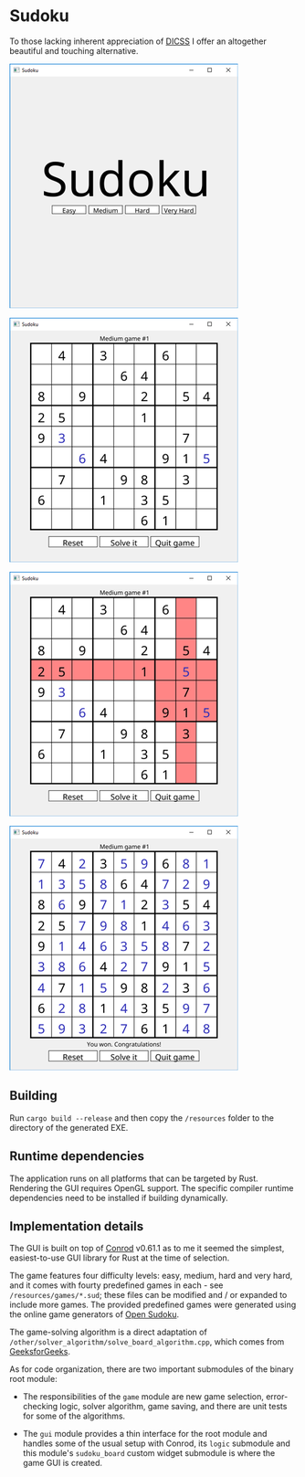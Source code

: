# Sudoku

To those lacking inherent appreciation of [DICSS](https://github.com/AleksandarMitrevski/DICSS) I offer an altogether beautiful and touching alternative.

![Title screen](https://github.com/AleksandarMitrevski/sudoku/blob/master/other/game_images/game-0.png)

![In-game 1](https://github.com/AleksandarMitrevski/sudoku/blob/master/other/game_images/game-1.png)

![In-game 2](https://github.com/AleksandarMitrevski/sudoku/blob/master/other/game_images/game-2.png)

![Solved game](https://github.com/AleksandarMitrevski/sudoku/blob/master/other/game_images/game-3.png)

## Building

Run `cargo build --release` and then copy the `/resources` folder to the directory of the generated EXE.

## Runtime dependencies

The application runs on all platforms that can be targeted by Rust. Rendering the GUI requires OpenGL support. The specific compiler runtime dependencies need to be installed if building dynamically.

## Implementation details

The GUI is built on top of [Conrod](https://github.com/PistonDevelopers/conrod) v0.61.1 as to me it seemed the simplest, easiest-to-use GUI library for Rust at the time of selection.

The game features four difficulty levels: easy, medium, hard and very hard, and it comes with fourty predefined games in each - see `/resources/games/*.sud`; these files can be modified and / or expanded to include more games. The provided predefined games were generated using the online game generators of [Open Sudoku](https://opensudoku.moire.org/).

The game-solving algorithm is a direct adaptation of `/other/solver_algorithm/solve_board_algorithm.cpp`, which comes from [GeeksforGeeks](https://www.geeksforgeeks.org/sudoku-backtracking-7/).

As for code organization, there are two important submodules of the binary root module:

- The responsibilities of the `game` module are new game selection, error-checking logic, solver algorithm, game saving, and there are unit tests for some of the algorithms.

- The `gui` module provides a thin interface for the root module and handles some of the usual setup with Conrod, its `logic` submodule and this module's `sudoku_board` custom widget submodule is where the game GUI is created.